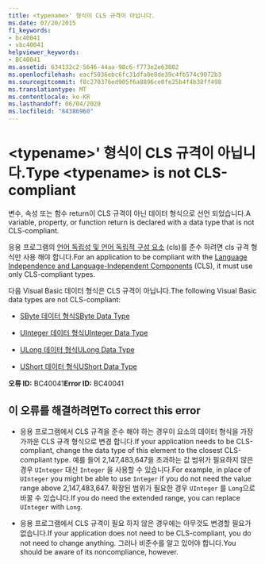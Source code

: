 ```yaml
---
title: <typename>' 형식이 CLS 규격이 아닙니다.
ms.date: 07/20/2015
f1_keywords:
- bc40041
- vbc40041
helpviewer_keywords:
- BC40041
ms.assetid: 634132c2-5646-44aa-98c6-f773e2e63882
ms.openlocfilehash: eacf5036ebc6fc31dfa0e8de39c4fb574c9072b3
ms.sourcegitcommit: f8c270376ed905f6a8896ce0fe25b4f4b38ff498
ms.translationtype: MT
ms.contentlocale: ko-KR
ms.lasthandoff: 06/04/2020
ms.locfileid: "84386960"
---
```

# <a name="type-typename-is-not-cls-compliant"></a><span data-ttu-id="73ee8-102">\<typename>' 형식이 CLS 규격이 아닙니다.</span><span class="sxs-lookup"><span data-stu-id="73ee8-102">Type \<typename> is not CLS-compliant</span></span>
<span data-ttu-id="73ee8-103">변수, 속성 또는 함수 return이 CLS 규격이 아닌 데이터 형식으로 선언 되었습니다.</span><span class="sxs-lookup"><span data-stu-id="73ee8-103">A variable, property, or function return is declared with a data type that is not CLS-compliant.</span></span>  
  
 <span data-ttu-id="73ee8-104">응용 프로그램의 [언어 독립성 및 언어 독립적 구성 요소](../../../standard/language-independence-and-language-independent-components.md) (cls)를 준수 하려면 cls 규격 형식만 사용 해야 합니다.</span><span class="sxs-lookup"><span data-stu-id="73ee8-104">For an application to be compliant with the [Language Independence and Language-Independent Components](../../../standard/language-independence-and-language-independent-components.md) (CLS), it must use only CLS-compliant types.</span></span>  
  
 <span data-ttu-id="73ee8-105">다음 Visual Basic 데이터 형식은 CLS 규격이 아닙니다.</span><span class="sxs-lookup"><span data-stu-id="73ee8-105">The following Visual Basic data types are not CLS-compliant:</span></span>  
  
- [<span data-ttu-id="73ee8-106">SByte 데이터 형식</span><span class="sxs-lookup"><span data-stu-id="73ee8-106">SByte Data Type</span></span>](../data-types/sbyte-data-type.md)  
  
- [<span data-ttu-id="73ee8-107">UInteger 데이터 형식</span><span class="sxs-lookup"><span data-stu-id="73ee8-107">UInteger Data Type</span></span>](../data-types/uinteger-data-type.md)  
  
- [<span data-ttu-id="73ee8-108">ULong 데이터 형식</span><span class="sxs-lookup"><span data-stu-id="73ee8-108">ULong Data Type</span></span>](../data-types/ulong-data-type.md)  
  
- [<span data-ttu-id="73ee8-109">UShort 데이터 형식</span><span class="sxs-lookup"><span data-stu-id="73ee8-109">UShort Data Type</span></span>](../data-types/ushort-data-type.md)  
  
 <span data-ttu-id="73ee8-110">**오류 ID:** BC40041</span><span class="sxs-lookup"><span data-stu-id="73ee8-110">**Error ID:** BC40041</span></span>  
  
## <a name="to-correct-this-error"></a><span data-ttu-id="73ee8-111">이 오류를 해결하려면</span><span class="sxs-lookup"><span data-stu-id="73ee8-111">To correct this error</span></span>  
  
- <span data-ttu-id="73ee8-112">응용 프로그램에서 CLS 규격을 준수 해야 하는 경우이 요소의 데이터 형식을 가장 가까운 CLS 규격 형식으로 변경 합니다.</span><span class="sxs-lookup"><span data-stu-id="73ee8-112">If your application needs to be CLS-compliant, change the data type of this element to the closest CLS-compliant type.</span></span> <span data-ttu-id="73ee8-113">예를 들어 2,147,483,647을 초과하는 값 범위가 필요하지 않은 경우 `UInteger` 대신 `Integer` 을 사용할 수 있습니다.</span><span class="sxs-lookup"><span data-stu-id="73ee8-113">For example, in place of `UInteger` you might be able to use `Integer` if you do not need the value range above 2,147,483,647.</span></span> <span data-ttu-id="73ee8-114">확장된 범위가 필요한 경우 `UInteger` 를 `Long`으로 바꿀 수 있습니다.</span><span class="sxs-lookup"><span data-stu-id="73ee8-114">If you do need the extended range, you can replace `UInteger` with `Long`.</span></span>  
  
- <span data-ttu-id="73ee8-115">응용 프로그램에서 CLS 규격이 필요 하지 않은 경우에는 아무것도 변경할 필요가 없습니다.</span><span class="sxs-lookup"><span data-stu-id="73ee8-115">If your application does not need to be CLS-compliant, you do not need to change anything.</span></span> <span data-ttu-id="73ee8-116">그러나 비준수를 알고 있어야 합니다.</span><span class="sxs-lookup"><span data-stu-id="73ee8-116">You should be aware of its noncompliance, however.</span></span>
